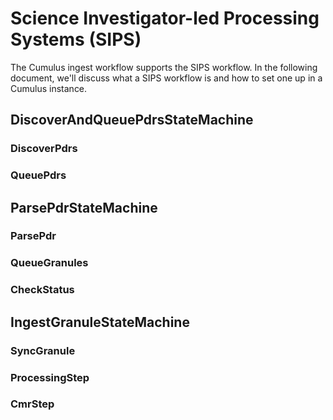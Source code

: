# Science Investigator-led Processing Systems (SIPS)
The Cumulus ingest workflow supports the SIPS workflow. In the following document, we'll discuss what a SIPS workflow is and how to set one up in a Cumulus instance.

## DiscoverAndQueuePdrsStateMachine


### DiscoverPdrs


### QueuePdrs


## ParsePdrStateMachine


### ParsePdr


### QueueGranules


### CheckStatus


## IngestGranuleStateMachine


### SyncGranule


### ProcessingStep


### CmrStep


